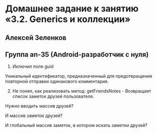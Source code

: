 # Домашнее задание к занятию «3.2. Generics и коллекции»
## Алексей Зеленков
## Группа an-35 (Android-разработчик с нуля)

1. Иключил поле
guid

Уникальный идентификатор, предназначенный для предотвращения повторной отправки одинакового комментария.

2. Не понял, как реализовать метод:
getFriendsNotes - Возвращает список заметок друзей пользователя.

Нужно вводить массив друзей?

И массив заметок друзей?

И глобальный массив заметок, в котором искать заметки друзей?